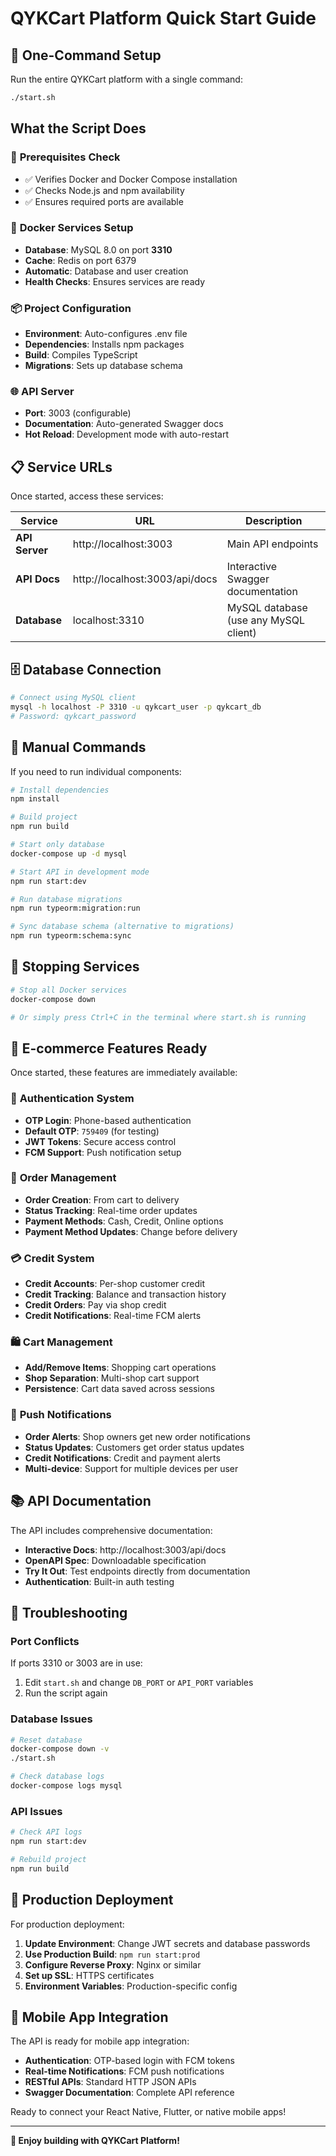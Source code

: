 # QYKCart Platform Quick Start Guide

## 🚀 One-Command Setup

Run the entire QYKCart platform with a single command:

```bash
./start.sh
```

## What the Script Does

### 🔧 **Prerequisites Check**
- ✅ Verifies Docker and Docker Compose installation
- ✅ Checks Node.js and npm availability
- ✅ Ensures required ports are available

### 🐳 **Docker Services Setup**
- **Database**: MySQL 8.0 on port **3310**
- **Cache**: Redis on port 6379
- **Automatic**: Database and user creation
- **Health Checks**: Ensures services are ready

### 📦 **Project Configuration**
- **Environment**: Auto-configures .env file
- **Dependencies**: Installs npm packages
- **Build**: Compiles TypeScript
- **Migrations**: Sets up database schema

### 🌐 **API Server**
- **Port**: 3003 (configurable)
- **Documentation**: Auto-generated Swagger docs
- **Hot Reload**: Development mode with auto-restart

## 📋 Service URLs

Once started, access these services:

| Service | URL | Description |
|---------|-----|-------------|
| **API Server** | http://localhost:3003 | Main API endpoints |
| **API Docs** | http://localhost:3003/api/docs | Interactive Swagger documentation |
| **Database** | localhost:3310 | MySQL database (use any MySQL client) |

## 🗄️ Database Connection

```bash
# Connect using MySQL client
mysql -h localhost -P 3310 -u qykcart_user -p qykcart_db
# Password: qykcart_password
```

## 🔧 Manual Commands

If you need to run individual components:

```bash
# Install dependencies
npm install

# Build project
npm run build

# Start only database
docker-compose up -d mysql

# Start API in development mode
npm run start:dev

# Run database migrations
npm run typeorm:migration:run

# Sync database schema (alternative to migrations)
npm run typeorm:schema:sync
```

## 🛑 Stopping Services

```bash
# Stop all Docker services
docker-compose down

# Or simply press Ctrl+C in the terminal where start.sh is running
```

## 🏪 E-commerce Features Ready

Once started, these features are immediately available:

### 🔐 **Authentication System**
- **OTP Login**: Phone-based authentication
- **Default OTP**: `759409` (for testing)
- **JWT Tokens**: Secure access control
- **FCM Support**: Push notification setup

### 🛒 **Order Management**
- **Order Creation**: From cart to delivery
- **Status Tracking**: Real-time order updates
- **Payment Methods**: Cash, Credit, Online options
- **Payment Method Updates**: Change before delivery

### 💳 **Credit System**
- **Credit Accounts**: Per-shop customer credit
- **Credit Tracking**: Balance and transaction history
- **Credit Orders**: Pay via shop credit
- **Credit Notifications**: Real-time FCM alerts

### 🛍️ **Cart Management**
- **Add/Remove Items**: Shopping cart operations
- **Shop Separation**: Multi-shop cart support
- **Persistence**: Cart data saved across sessions

### 📱 **Push Notifications**
- **Order Alerts**: Shop owners get new order notifications
- **Status Updates**: Customers get order status updates
- **Credit Notifications**: Credit and payment alerts
- **Multi-device**: Support for multiple devices per user

## 📚 API Documentation

The API includes comprehensive documentation:

- **Interactive Docs**: http://localhost:3003/api/docs
- **OpenAPI Spec**: Downloadable specification
- **Try It Out**: Test endpoints directly from documentation
- **Authentication**: Built-in auth testing

## 🔧 Troubleshooting

### Port Conflicts
If ports 3310 or 3003 are in use:
1. Edit `start.sh` and change `DB_PORT` or `API_PORT` variables
2. Run the script again

### Database Issues
```bash
# Reset database
docker-compose down -v
./start.sh

# Check database logs
docker-compose logs mysql
```

### API Issues
```bash
# Check API logs
npm run start:dev

# Rebuild project
npm run build
```

## 🚀 Production Deployment

For production deployment:

1. **Update Environment**: Change JWT secrets and database passwords
2. **Use Production Build**: `npm run start:prod`
3. **Configure Reverse Proxy**: Nginx or similar
4. **Set up SSL**: HTTPS certificates
5. **Environment Variables**: Production-specific config

## 📱 Mobile App Integration

The API is ready for mobile app integration:

- **Authentication**: OTP-based login with FCM tokens
- **Real-time Notifications**: FCM push notifications
- **RESTful APIs**: Standard HTTP JSON APIs
- **Swagger Documentation**: Complete API reference

Ready to connect your React Native, Flutter, or native mobile apps!

---

**🎉 Enjoy building with QYKCart Platform!**